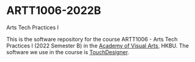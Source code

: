 # ARTT1006-2022B
 Arts Tech Practices I

This is the software repository for the course ARTT1006 - Arts Tech Practices I (2022 Semester B) in the [Academy of Visual Arts](http://ava.hkbu.edu.hk/), HKBU. The software we use in the course is [TouchDesigner](http://derivative.ca/).

